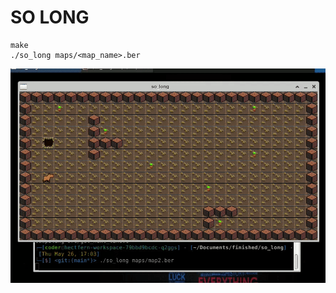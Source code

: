 # SO LONG

```shell
make
./so_long maps/<map_name>.ber
```

![so_long](./img/assets/42_so_long.gif)
